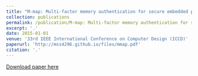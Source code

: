 ```yaml
---
title: "M-map: Multi-factor memory authentication for secure embedded processors"
collection: publications
permalink: /publication/M-map: Multi-factor memory authentication for secure embedded processors
excerpt: '.'
date: 2015-01-01
venue: '33rd IEEE International Conference on Computer Design (ICCD)'
paperurl: 'http://mss4296.github.io/files/mmap.pdf'
citation: '.'
---
```


[Download paper here](http://mss4296.github.io/files/mmap.pdf)
